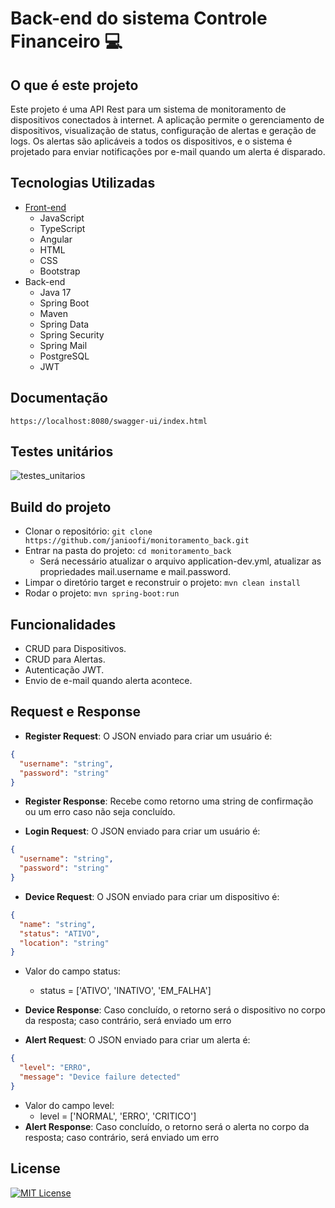 # Back-end do sistema Controle Financeiro 💻

## O que é este projeto
Este projeto é uma API Rest para um sistema de monitoramento de dispositivos conectados à internet. A aplicação permite o gerenciamento de dispositivos, visualização de status, configuração de alertas e geração de logs. Os alertas são aplicáveis a todos os dispositivos, e o sistema é projetado para enviar notificações por e-mail quando um alerta é disparado.
## Tecnologias Utilizadas
- [Front-end](https://github.com/janioofi/monitoramento_front)
    - JavaScript
    - TypeScript
    - Angular
    - HTML
    - CSS
    - Bootstrap
- Back-end
    - Java 17
    - Spring Boot
    - Maven
    - Spring Data
    - Spring Security
    - Spring Mail
    - PostgreSQL
    - JWT

## Documentação
```
https://localhost:8080/swagger-ui/index.html
```
## Testes unitários
![testes_unitarios](https://github.com/user-attachments/assets/fe55e2e6-237c-4265-b672-148780809916)

## Build  do projeto
- Clonar o repositório: `git clone https://github.com/janioofi/monitoramento_back.git`
- Entrar na pasta do projeto: `cd monitoramento_back`
  - Será necessário atualizar o arquivo application-dev.yml, atualizar as propriedades mail.username e mail.password.
- Limpar o diretório target e reconstruir o projeto: `mvn clean install`
- Rodar o projeto: `mvn spring-boot:run`

## Funcionalidades
- CRUD para Dispositivos.
- CRUD para Alertas.
- Autenticação JWT.
- Envio de e-mail quando alerta acontece.

## Request e Response
- **Register Request**: O JSON enviado para criar um usuário é:
```json
{
  "username": "string",
  "password": "string"
}
```
- **Register Response**: Recebe como retorno uma string de confirmação ou um erro caso não seja concluído.

- **Login Request**: O JSON enviado para criar um usuário é:
```json
{
  "username": "string",
  "password": "string"
}
```

- **Device Request**: O JSON enviado para criar um dispositivo é:
```json
{
  "name": "string",
  "status": "ATIVO",
  "location": "string"
}
```
- Valor do campo status:
  - status = ['ATIVO', 'INATIVO', 'EM_FALHA']
- **Device Response**: Caso concluído, o retorno será o dispositivo no corpo da resposta; caso contrário, será enviado um erro

- **Alert Request**: O JSON enviado para criar um alerta é:
```json
{
  "level": "ERRO",
  "message": "Device failure detected"
}
```
- Valor do campo level:
  - level = ['NORMAL', 'ERRO', 'CRITICO']
- **Alert Response**: Caso concluído, o retorno será o alerta no corpo da resposta; caso contrário, será enviado um erro

## License
[![MIT License](https://img.shields.io/badge/License-MIT-green.svg)](./LICENSE)